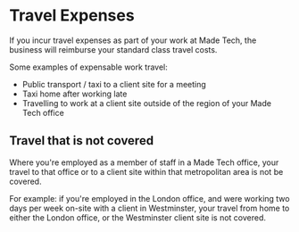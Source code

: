 # Travel Expenses

If you incur travel expenses as part of your work at Made Tech, the business will reimburse your standard class travel costs.

Some examples of expensable work travel:

- Public transport / taxi to a client site for a meeting
- Taxi home after working late
- Travelling to work at a client site outside of the region of your Made Tech office


## Travel that is not covered

Where you're employed as a member of staff in a Made Tech office, your travel to that office or to a client site within that metropolitan area is not be covered.

For example: if you're employed in the London office, and were working two days per week on-site with a client in Westminster, your travel from home to either the London office, or the Westminster client site is not covered. 

